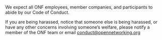 We expect all ONF employees, member companies, and participants to abide by our Code of Conduct.

If you are being harassed, notice that someone else is being harassed, or have any other concerns involving someone’s welfare, please notify a member of the ONF team or email conduct@opennetworking.org
